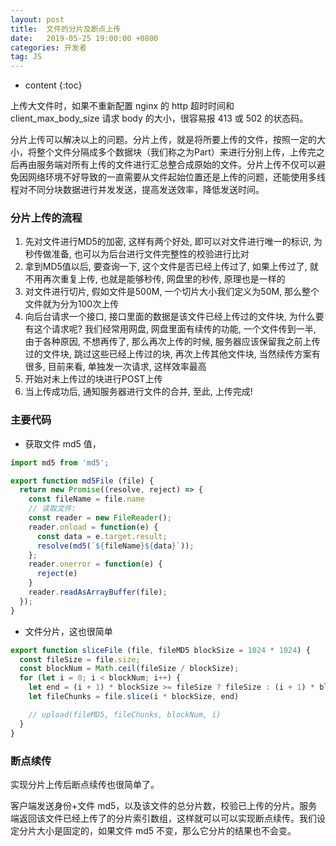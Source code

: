 ```yaml
---
layout: post
title:  文件的分片及断点上传
date:   2019-05-25 19:00:00 +0800
categories: 开发者
tag: JS
---
```


* content
{:toc}

上传大文件时，如果不重新配置 nginx 的 http 超时时间和 client_max_body_size 请求 body 的大小，很容易报 413 或 502 的状态码。

分片上传可以解决以上的问题。分片上传，就是将所要上传的文件，按照一定的大小，将整个文件分隔成多个数据块（我们称之为Part）来进行分别上传，上传完之后再由服务端对所有上传的文件进行汇总整合成原始的文件。分片上传不仅可以避免因网络环境不好导致的一直需要从文件起始位置还是上传的问题，还能使用多线程对不同分块数据进行并发发送，提高发送效率，降低发送时间。

### 分片上传的流程

1. 先对文件进行MD5的加密, 这样有两个好处, 即可以对文件进行唯一的标识, 为秒传做准备, 也可以为后台进行文件完整性的校验进行比对
2. 拿到MD5值以后, 要查询一下, 这个文件是否已经上传过了, 如果上传过了, 就不用再次重复上传, 也就是能够秒传, 网盘里的秒传, 原理也是一样的
3. 对文件进行切片, 假如文件是500M, 一个切片大小我们定义为50M, 那么整个文件就为分为100次上传
4. 向后台请求一个接口, 接口里面的数据是该文件已经上传过的文件块, 为什么要有这个请求呢? 我们经常用网盘, 网盘里面有续传的功能, 一个文件传到一半, 由于各种原因, 不想再传了, 那么再次上传的时候, 服务器应该保留我之前上传过的文件块, 跳过这些已经上传过的块, 再次上传其他文件块, 当然续传方案有很多, 目前来看, 单独发一次请求, 这样效率最高
5. 开始对未上传过的块进行POST上传
6. 当上传成功后, 通知服务器进行文件的合并, 至此, 上传完成!

### 主要代码

- 获取文件 md5 值，

```js
import md5 from 'md5';

export function md5File (file) {
  return new Promise((resolve, reject) => {
    const fileName = file.name
    // 读取文件:
    const reader = new FileReader();
    reader.onload = function(e) {
      const data = e.target.result;
      resolve(md5(`${fileName}${data}`));
    };
    reader.onerror = function(e) {
      reject(e)
    }
    reader.readAsArrayBuffer(file);
  });
}
```

- 文件分片，这也很简单

```js
export function sliceFile (file, fileMD5 blockSize = 1024 * 1024) {
  const fileSize = file.size;
  const blockNum = Math.ceil(fileSize / blockSize);
  for (let i = 0; i < blockNum; i++) {
    let end = (i + 1) * blockSize >= fileSize ? fileSize : (i + 1) * blockSize
    let fileChunks = file.slice(i * blockSize, end)

    // upload(fileMD5, fileChunks, blockNum, i)
  }
}
```

### 断点续传

实现分片上传后断点续传也很简单了。

客户端发送身份+文件 md5，以及该文件的总分片数，校验已上传的分片。服务端返回该文件已经上传了的分片索引数组，这样就可以可以实现断点续传。我们设定分片大小是固定的，如果文件 md5 不变，那么它分片的结果也不会变。
